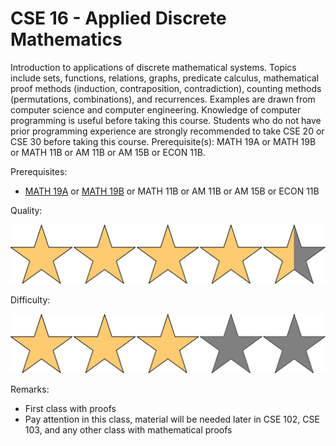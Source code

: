 # CSE 16 - Applied Discrete Mathematics

Introduction to applications of discrete mathematical systems. Topics include sets, functions, relations, graphs, predicate calculus, mathematical proof methods (induction, contraposition, contradiction), counting methods (permutations, combinations), and recurrences. Examples are drawn from computer science and computer engineering. Knowledge of computer programming is useful before taking this course. Students who do not have prior programming experience are strongly recommended to take CSE 20 or CSE 30 before taking this course. Prerequisite(s): MATH 19A or MATH 19B or MATH 11B or AM 11B or AM 15B or ECON 11B.

Prerequisites:

- [MATH 19A](MATH19A.md) or [MATH 19B](MATH19B.md) or MATH 11B or AM 11B or AM 15B or ECON 11B

Quality: 

![](../Media/4_5star.png)

Difficulty: 

![](../Media/3star.png)

Remarks:

- First class with proofs
- Pay attention in this class, material will be needed later in CSE 102, CSE 103, and any other class with mathematical proofs